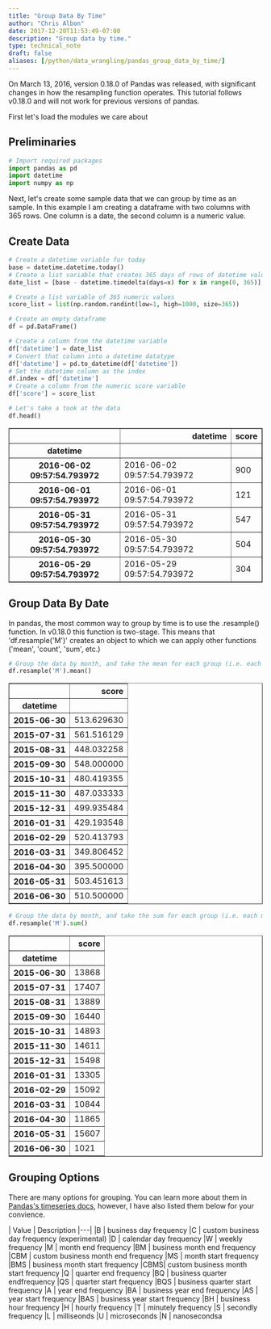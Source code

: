 ```yaml
---
title: "Group Data By Time"
author: "Chris Albon"
date: 2017-12-20T11:53:49-07:00
description: "Group data by time."
type: technical_note
draft: false
aliases: [/python/data_wrangling/pandas_group_data_by_time/]
---
```

On March 13, 2016, version 0.18.0 of Pandas was released, with significant changes in how the resampling function operates. This tutorial follows v0.18.0 and will not work for previous versions of pandas.

First let's load the modules we care about

## Preliminaries


```python
# Import required packages
import pandas as pd
import datetime
import numpy as np
```

Next, let's create some sample data that we can group by time as an sample. In this example I am creating a dataframe with two columns with 365 rows. One column is a date, the second column is a numeric value.

## Create Data


```python
# Create a datetime variable for today
base = datetime.datetime.today()
# Create a list variable that creates 365 days of rows of datetime values
date_list = [base - datetime.timedelta(days=x) for x in range(0, 365)]
```


```python
# Create a list variable of 365 numeric values
score_list = list(np.random.randint(low=1, high=1000, size=365))
```


```python
# Create an empty dataframe
df = pd.DataFrame()

# Create a column from the datetime variable
df['datetime'] = date_list
# Convert that column into a datetime datatype
df['datetime'] = pd.to_datetime(df['datetime'])
# Set the datetime column as the index
df.index = df['datetime'] 
# Create a column from the numeric score variable
df['score'] = score_list
```


```python
# Let's take a took at the data
df.head()
```




<div>
<table border="1" class="dataframe">
  <thead>
    <tr style="text-align: right;">
      <th></th>
      <th>datetime</th>
      <th>score</th>
    </tr>
    <tr>
      <th>datetime</th>
      <th></th>
      <th></th>
    </tr>
  </thead>
  <tbody>
    <tr>
      <th>2016-06-02 09:57:54.793972</th>
      <td>2016-06-02 09:57:54.793972</td>
      <td>900</td>
    </tr>
    <tr>
      <th>2016-06-01 09:57:54.793972</th>
      <td>2016-06-01 09:57:54.793972</td>
      <td>121</td>
    </tr>
    <tr>
      <th>2016-05-31 09:57:54.793972</th>
      <td>2016-05-31 09:57:54.793972</td>
      <td>547</td>
    </tr>
    <tr>
      <th>2016-05-30 09:57:54.793972</th>
      <td>2016-05-30 09:57:54.793972</td>
      <td>504</td>
    </tr>
    <tr>
      <th>2016-05-29 09:57:54.793972</th>
      <td>2016-05-29 09:57:54.793972</td>
      <td>304</td>
    </tr>
  </tbody>
</table>
</div>



## Group Data By Date

In pandas, the most common way to group by time is to use the .resample() function. In v0.18.0 this function is two-stage. This means that 'df.resample('M')' creates an object to which we can apply other functions ('mean', 'count', 'sum', etc.)


```python
# Group the data by month, and take the mean for each group (i.e. each month)
df.resample('M').mean()
```




<div>
<table border="1" class="dataframe">
  <thead>
    <tr style="text-align: right;">
      <th></th>
      <th>score</th>
    </tr>
    <tr>
      <th>datetime</th>
      <th></th>
    </tr>
  </thead>
  <tbody>
    <tr>
      <th>2015-06-30</th>
      <td>513.629630</td>
    </tr>
    <tr>
      <th>2015-07-31</th>
      <td>561.516129</td>
    </tr>
    <tr>
      <th>2015-08-31</th>
      <td>448.032258</td>
    </tr>
    <tr>
      <th>2015-09-30</th>
      <td>548.000000</td>
    </tr>
    <tr>
      <th>2015-10-31</th>
      <td>480.419355</td>
    </tr>
    <tr>
      <th>2015-11-30</th>
      <td>487.033333</td>
    </tr>
    <tr>
      <th>2015-12-31</th>
      <td>499.935484</td>
    </tr>
    <tr>
      <th>2016-01-31</th>
      <td>429.193548</td>
    </tr>
    <tr>
      <th>2016-02-29</th>
      <td>520.413793</td>
    </tr>
    <tr>
      <th>2016-03-31</th>
      <td>349.806452</td>
    </tr>
    <tr>
      <th>2016-04-30</th>
      <td>395.500000</td>
    </tr>
    <tr>
      <th>2016-05-31</th>
      <td>503.451613</td>
    </tr>
    <tr>
      <th>2016-06-30</th>
      <td>510.500000</td>
    </tr>
  </tbody>
</table>
</div>




```python
# Group the data by month, and take the sum for each group (i.e. each month)
df.resample('M').sum()
```




<div>
<table border="1" class="dataframe">
  <thead>
    <tr style="text-align: right;">
      <th></th>
      <th>score</th>
    </tr>
    <tr>
      <th>datetime</th>
      <th></th>
    </tr>
  </thead>
  <tbody>
    <tr>
      <th>2015-06-30</th>
      <td>13868</td>
    </tr>
    <tr>
      <th>2015-07-31</th>
      <td>17407</td>
    </tr>
    <tr>
      <th>2015-08-31</th>
      <td>13889</td>
    </tr>
    <tr>
      <th>2015-09-30</th>
      <td>16440</td>
    </tr>
    <tr>
      <th>2015-10-31</th>
      <td>14893</td>
    </tr>
    <tr>
      <th>2015-11-30</th>
      <td>14611</td>
    </tr>
    <tr>
      <th>2015-12-31</th>
      <td>15498</td>
    </tr>
    <tr>
      <th>2016-01-31</th>
      <td>13305</td>
    </tr>
    <tr>
      <th>2016-02-29</th>
      <td>15092</td>
    </tr>
    <tr>
      <th>2016-03-31</th>
      <td>10844</td>
    </tr>
    <tr>
      <th>2016-04-30</th>
      <td>11865</td>
    </tr>
    <tr>
      <th>2016-05-31</th>
      <td>15607</td>
    </tr>
    <tr>
      <th>2016-06-30</th>
      <td>1021</td>
    </tr>
  </tbody>
</table>
</div>



## Grouping Options

There are many options for grouping. You can learn more about them in [Pandas's timeseries docs](http://pandas.pydata.org/pandas-docs/stable/timeseries.html), however, I have also listed them below for your convience.

| Value | Description
|---|
|B   |    business day frequency
|C   |    custom business day frequency (experimental)
|D   |    calendar day frequency
|W   |    weekly frequency
|M   |    month end frequency
|BM  |    business month end frequency
|CBM |    custom business month end frequency
|MS  |    month start frequency
|BMS |    business month start frequency
|CBMS|    custom business month start frequency
|Q   |    quarter end frequency
|BQ  |    business quarter endfrequency
|QS  |    quarter start frequency
|BQS |    business quarter start frequency
|A   |    year end frequency
|BA  |    business year end frequency
|AS  |    year start frequency
|BAS |    business year start frequency
|BH  |    business hour frequency
|H   |    hourly frequency
|T   |    minutely frequency
|S   |    secondly frequency
|L   |    milliseonds
|U   |    microseconds
|N   |    nanosecondsa
